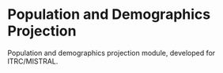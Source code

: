 # Population and Demographics Projection

Population and demographics projection module, developed for 
ITRC/MISTRAL.

